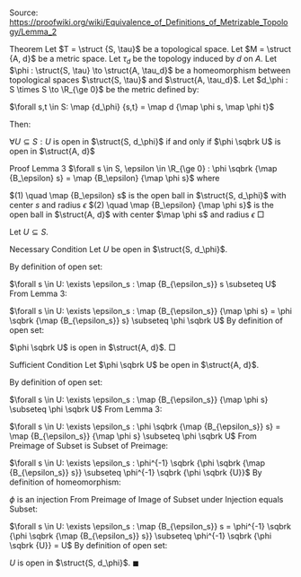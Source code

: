# 

Source: https://proofwiki.org/wiki/Equivalence_of_Definitions_of_Metrizable_Topology/Lemma_2



Theorem
Let $T = \struct {S, \tau}$ be a topological space.
Let $M = \struct {A, d}$ be a metric space.
Let $\tau_d$ be the topology induced by $d$ on $A$.
Let $\phi : \struct{S, \tau} \to \struct{A, \tau_d}$ be a homeomorphism between topological spaces $\struct{S, \tau}$ and $\struct{A, \tau_d}$.
Let $d_\phi : S \times S \to \R_{\ge 0}$ be the metric defined by:

$\forall s,t \in S: \map {d_\phi} {s,t} = \map d {\map \phi s, \map \phi t}$

Then:

$\forall U \subseteq S : U$ is open in $\struct{S, d_\phi}$ if and only if $\phi \sqbrk U$ is open in $\struct{A, d}$


Proof
Lemma 3
$\forall s \in S, \epsilon \in \R_{\ge 0} : \phi \sqbrk {\map {B_\epsilon} s} = \map {B_\epsilon} {\map \phi s}$
where 

$(1) \quad \map {B_\epsilon} s$ is the open ball in $\struct{S, d_\phi}$ with center $s$ and radius $\epsilon$
$(2) \quad \map {B_\epsilon} {\map \phi s}$ is the open ball in $\struct{A, d}$ with center $\map \phi s$ and radius $\epsilon$
$\Box$

Let $U \subseteq S$.

Necessary Condition
Let $U$ be open in $\struct{S, d_\phi}$.

By definition of open set:

$\forall s \in U: \exists \epsilon_s : \map {B_{\epsilon_s}} s \subseteq U$
From Lemma 3:

$\forall s \in U: \exists \epsilon_s : \map {B_{\epsilon_s}} {\map \phi s} = \phi \sqbrk {\map {B_{\epsilon_s}} s} \subseteq \phi \sqbrk U$
By definition of open set:

$\phi \sqbrk U$ is open in $\struct{A, d}$.
$\Box$

Sufficient Condition
Let $\phi \sqbrk U$ be open in $\struct{A, d}$.

By definition of open set:

$\forall s \in U: \exists \epsilon_s : \map {B_{\epsilon_s}} {\map \phi s}  \subseteq \phi \sqbrk U$
From Lemma 3:

$\forall s \in U: \exists \epsilon_s : \phi \sqbrk {\map {B_{\epsilon_s}} s} = \map {B_{\epsilon_s}} {\map \phi s}  \subseteq \phi \sqbrk U$
From Preimage of Subset is Subset of Preimage:

$\forall s \in U: \exists \epsilon_s : \phi^{-1} \sqbrk {\phi \sqbrk {\map {B_{\epsilon_s}} s}} \subseteq \phi^{-1} \sqbrk {\phi \sqbrk {U}}$
By definition of homeomorphism:

$\phi$ is an injection
From Preimage of Image of Subset under Injection equals Subset:

$\forall s \in U: \exists \epsilon_s : \map {B_{\epsilon_s}} s = \phi^{-1} \sqbrk {\phi \sqbrk {\map {B_{\epsilon_s}} s}} \subseteq \phi^{-1} \sqbrk {\phi \sqbrk {U}} = U$
By definition of open set:

$U$ is open in $\struct{S, d_\phi}$.
$\blacksquare$





